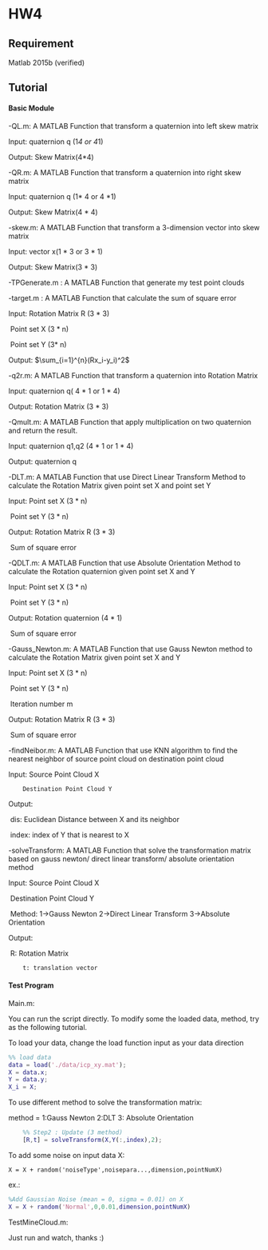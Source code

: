# HW4

## Requirement

Matlab 2015b (verified)



## Tutorial

#### Basic Module

-QL.m: A MATLAB Function that transform a quaternion into left skew matrix

Input: quaternion q (1*4 or 4*1)

Output: Skew Matrix(4*4)



-QR.m: A MATLAB Function that transform a quaternion into right skew matrix

Input: quaternion q (1* 4 or 4 *1)

Output: Skew Matrix(4 * 4)



-skew.m: A MATLAB Function that transform a 3-dimension vector into skew matrix

Input: vector x(1 * 3 or 3 * 1)

Output: Skew Matrix(3 * 3)



-TPGenerate.m : A MATLAB Function that generate my test point clouds



-target.m : A MATLAB Function that calculate the sum of square error

Input: Rotation Matrix R (3 * 3)

​	    Point set X (3 * n) 

​            Point set Y (3* n)

Output: $\sum_{i=1}^{n}(Rx_i-y_i)^2$



-q2r.m: A MATLAB Function that transform a quaternion into Rotation Matrix

Input: quaternion q( 4 * 1 or 1 * 4)

Output: Rotation Matrix (3 * 3)



-Qmult.m: A MATLAB Function that apply multiplication on two quaternion and return the result.

Input: quaternion q1,q2 (4 * 1 or 1 * 4)

Output: quaternion q



-DLT.m: A MATLAB Function that use Direct Linear Transform Method  to calculate the Rotation Matrix given point set X and point set Y

Input: Point set X (3 * n)

​	    Point set Y (3 * n)

Output: Rotation Matrix R (3 * 3)

​	       Sum of square error 



-QDLT.m: A MATLAB Function that use Absolute Orientation Method to  calculate the Rotation quaternion given point set X and Y

Input: Point set X (3 * n)

​	    Point set Y (3 * n)

Output: Rotation quaternion (4 * 1)

​	       Sum of square error 

-Gauss_Newton.m: A MATLAB Function that use Gauss Newton method to calculate the Rotation Matrix given point set X and Y

Input: Point set X (3 * n)

​	    Point set Y (3 * n)

​	    Iteration number m

Output: Rotation Matrix R (3 * 3)

​	       Sum of square error 



-findNeibor.m: A MATLAB Function that use KNN algorithm to find the nearest neighbor of source point cloud on destination point cloud

Input: Source Point Cloud X

 	    Destination Point Cloud Y

Output: 

​	   dis: Euclidean Distance between X and its neighbor

​            index: index of Y that is nearest to X



-solveTransform: A MATLAB Function that solve the transformation matrix based on gauss newton/ direct linear transform/ absolute orientation method

Input: Source Point Cloud X

​	    Destination Point Cloud Y

​	    Method: 1->Gauss Newton 2->Direct Linear Transform 3->Absolute Orientation

Output:

​	    R: Rotation Matrix

 	    t: translation vector	    



#### Test Program

Main.m:

You can run the script directly. To modify some the loaded data, method, try as the following tutorial.

 

To load your data, change the load function input as your data direction

~~~matlab
%% load data
data = load('./data/icp_xy.mat');
X = data.x;
Y = data.y;
X_i = X;
~~~

To use different method to solve the transformation matrix:

method = 1:Gauss Newton 2:DLT 3: Absolute Orientation

~~~matlab
    %% Step2 : Update (3 method)
    [R,t] = solveTransform(X,Y(:,index),2);
~~~



To add some noise on input data X:

~~~
X = X + random('noiseType',noisepara...,dimension,pointNumX)
~~~

ex.:

~~~matlab
%Add Gaussian Noise (mean = 0, sigma = 0.01) on X
X = X + random('Normal',0,0.01,dimension,pointNumX)
~~~





TestMineCloud.m: 

Just run and watch, thanks :)







